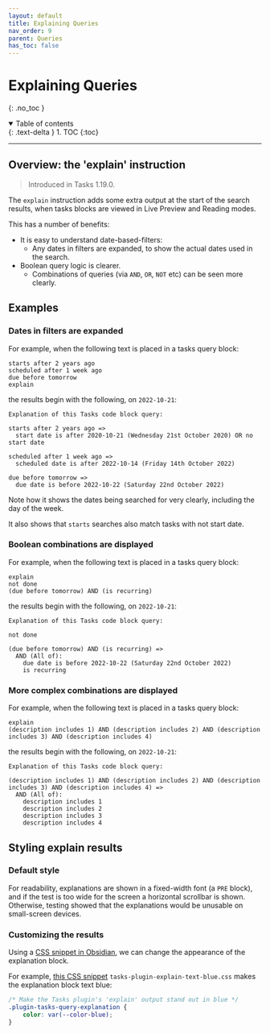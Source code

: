 ```yaml
---
layout: default
title: Explaining Queries
nav_order: 9
parent: Queries
has_toc: false
---
```


# Explaining Queries

{: .no_toc }

<details open markdown="block">
  <summary>
    Table of contents
  </summary>
  {: .text-delta }
1. TOC
{:toc}
</details>

---

## Overview: the 'explain' instruction

> Introduced in Tasks 1.19.0.

The `explain` instruction adds some extra output at the start of the search results, when tasks blocks are viewed in Live Preview and Reading modes.

This has a number of benefits:

- It is easy to understand date-based-filters:
  - Any dates in filters are expanded, to show the actual dates used in the search.
- Boolean query logic is clearer.
  - Combinations of queries (via `AND`, `OR`, `NOT` etc)  can be seen more clearly.

## Examples

### Dates in filters are expanded

For example, when the following text is placed in a tasks query block:

<!-- snippet: DocsSamplesForExplain.test.explain_expands dates.approved.query.text -->
```text
starts after 2 years ago
scheduled after 1 week ago
due before tomorrow
explain
```
<!-- endSnippet -->

the results begin with the following, on `2022-10-21`:

<!-- snippet: DocsSamplesForExplain.test.explain_expands dates.approved.explanation.text -->
```text
Explanation of this Tasks code block query:

starts after 2 years ago =>
  start date is after 2020-10-21 (Wednesday 21st October 2020) OR no start date

scheduled after 1 week ago =>
  scheduled date is after 2022-10-14 (Friday 14th October 2022)

due before tomorrow =>
  due date is before 2022-10-22 (Saturday 22nd October 2022)
```
<!-- endSnippet -->

Note how it shows the dates being searched for very clearly, including the day of the week.

It also shows that `starts` searches also match tasks with not start date.

### Boolean combinations are displayed

For example, when the following text is placed in a tasks query block:

<!-- snippet: DocsSamplesForExplain.test.explain_boolean combinations.approved.query.text -->
```text
explain
not done
(due before tomorrow) AND (is recurring)
```
<!-- endSnippet -->

the results begin with the following, on `2022-10-21`:

<!-- snippet: DocsSamplesForExplain.test.explain_boolean combinations.approved.explanation.text -->
```text
Explanation of this Tasks code block query:

not done

(due before tomorrow) AND (is recurring) =>
  AND (All of):
    due date is before 2022-10-22 (Saturday 22nd October 2022)
    is recurring
```
<!-- endSnippet -->

### More complex combinations are displayed

For example, when the following text is placed in a tasks query block:

<!-- snippet: DocsSamplesForExplain.test.explain_nested boolean combinations.approved.query.text -->
```text
explain
(description includes 1) AND (description includes 2) AND (description includes 3) AND (description includes 4)
```
<!-- endSnippet -->

the results begin with the following, on `2022-10-21`:

<!-- snippet: DocsSamplesForExplain.test.explain_nested boolean combinations.approved.explanation.text -->
```text
Explanation of this Tasks code block query:

(description includes 1) AND (description includes 2) AND (description includes 3) AND (description includes 4) =>
  AND (All of):
    description includes 1
    description includes 2
    description includes 3
    description includes 4
```
<!-- endSnippet -->

## Styling explain results

### Default style

For readability, explanations are shown in a fixed-width font (a `PRE` block), and if the test is too wide for the screen a horizontal scrollbar is shown. Otherwise, testing showed that the explanations would be unusable on small-screen devices.

### Customizing the results

Using a [CSS snippet in Obsidian](https://help.obsidian.md/How+to/Add+custom+styles#Use+Themes+and+or+CSS+snippets), we can change the appearance of the explanation block.

For example, [this CSS snippet](https://github.com/obsidian-tasks-group/obsidian-tasks/blob/gh-pages/resources/sample_vaults/Tasks-Demo/.obsidian/snippets/tasks-plugin-explain-text-blue.css) `tasks-plugin-explain-text-blue.css` makes the explanation block text blue:

<!-- snippet: resources/sample_vaults/Tasks-Demo/.obsidian/snippets/tasks-plugin-explain-text-blue.css -->
```css
/* Make the Tasks plugin's 'explain' output stand out in blue */
.plugin-tasks-query-explanation {
    color: var(--color-blue);
}
```
<!-- endSnippet -->
